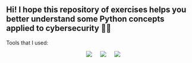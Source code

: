 ## Hi! I hope this repository of exercises helps you better understand some Python concepts applied to cybersecurity 🚀🚀
Tools that I used:
</br>
<p align="center">
  &emsp;
    <a href="#"><img src="https://img.shields.io/badge/python-3670A0?style=for-the-badge&logo=python&logoColor=ffdd54"></a>
   &emsp;
    <a href="#"><img src="https://img.shields.io/badge/Kali-268BEE?style=for-the-badge&logo=kalilinux&logoColor=white"></a>
   &emsp;
    <a href="#"><img src="https://img.shields.io/badge/NeoVim-%2357A143.svg?&style=for-the-badge&logo=neovim&logoColor=white"></a>
</p>
</p>
